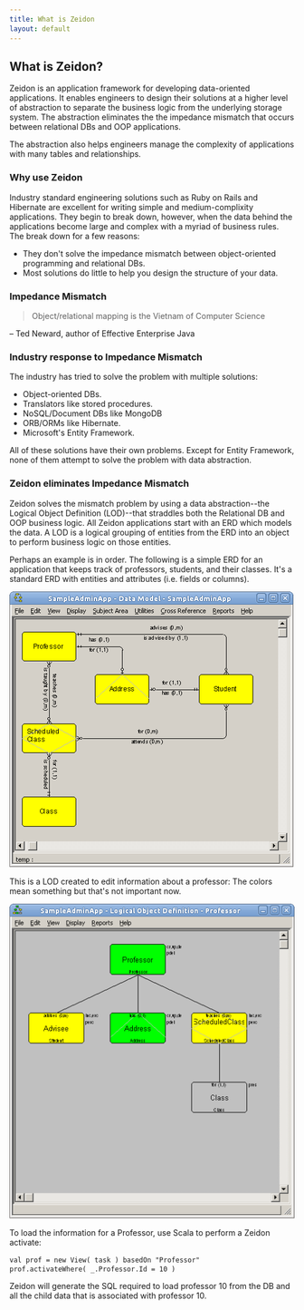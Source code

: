 ```yaml
---
title: What is Zeidon
layout: default
---
```


## What is Zeidon?

Zeidon is an application framework for developing data-oriented applications. It enables engineers to design their solutions at a higher level of abstraction to separate the business logic from the underlying storage system. The abstraction eliminates the the impedance mismatch that occurs between relational DBs and OOP applications.

The abstraction also helps engineers manage the complexity of applications with many tables and relationships.

### Why use Zeidon

Industry standard engineering solutions such as Ruby on Rails and Hibernate are excellent for writing simple and medium-complixity applications.  They begin to break down, however, when the data behind the applications become large and complex with a myriad of business rules.  The break down for a few reasons:

  * They don't solve the impedance mismatch between object-oriented programming and relational DBs.
  * Most solutions do little to help you design the structure of your data.

### Impedance Mismatch

> Object/relational mapping is the Vietnam of Computer Science

– Ted Neward, author of Effective Enterprise Java

### Industry response to Impedance Mismatch

The industry has tried to solve the problem with multiple solutions:

  * Object-oriented DBs.
  * Translators like stored procedures.
  * NoSQL/Document DBs like MongoDB
  * ORB/ORMs like Hibernate.
  * Microsoft's Entity Framework.

All of these solutions have their own problems. Except for Entity Framework, none of them attempt to solve the problem with data abstraction.

### Zeidon eliminates Impedance Mismatch

Zeidon solves the mismatch problem by using a data abstraction--the Logical Object Definition (LOD)--that straddles both the Relational DB and OOP business logic.  All Zeidon applications start with an ERD which models the data.  A LOD is a logical grouping of entities from the ERD into an object to perform business logic on those entities.

Perhaps an example is in order.  The following is a simple ERD for an application that keeps track of professors, students, and their classes.  It's a standard ERD with entities and attributes (i.e. fields or columns).

![SampleERD](images/sample-erd.png?raw=true)

This is a LOD created to edit information about a professor:  The colors mean something but that's not important now.

![SampleERD](images/prof-lod-full.png?raw=true)

To load the information for a Professor, use Scala to perform a Zeidon activate:

    val prof = new View( task ) basedOn "Professor"
    prof.activateWhere( _.Professor.Id = 10 )

Zeidon will generate the SQL required to load professor 10 from the DB and all the child
data that is associated with professor 10.